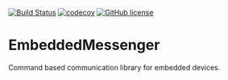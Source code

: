 [![Build Status](https://travis-ci.com/xxAtrain223/EmbeddedMessenger.svg?branch=master)](https://travis-ci.com/xxAtrain223/EmbeddedMessenger)
[![codecov](https://codecov.io/gh/xxAtrain223/EmbeddedMessenger/branch/master/graph/badge.svg)](https://codecov.io/gh/xxAtrain223/EmbeddedMessenger)
[![GitHub license](https://img.shields.io/badge/license-MIT-blue.svg)](https://raw.githubusercontent.com/xxAtrain223/EmbeddedMessenger/master/LICENSE)
# EmbeddedMessenger
Command based communication library for embedded devices.

